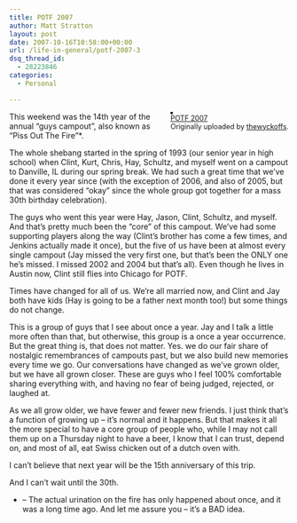 ```yaml
---
title: POTF 2007
author: Matt Stratton
layout: post
date: 2007-10-16T10:58:00+00:00
url: /life-in-general/potf-2007-3
dsq_thread_id:
  - 28223846
categories:
  - Personal

---
```

<div style="float:right;margin-left:10px;margin-bottom:10px;">
  <a href="https://www.flickr.com/photos/thewyckoffs/1571418846/" title="photo sharing"><img src="https://farm3.static.flickr.com/2217/1571418846_e6bf76e973_m.jpg" alt="" style="border:solid 2px #000000;" /></a> <br /> <span style="font-size:.9em;margin-top:0;"> <a href="https://www.flickr.com/photos/thewyckoffs/1571418846/">POTF 2007</a> <br /> Originally uploaded by <a href="https://www.flickr.com/people/thewyckoffs/">thewyckoffs</a>. </span>
</div>

This weekend was the 14th year of the annual &#8220;guys campout&#8221;, also known as &#8220;Piss Out The Fire&#8221;*.

The whole shebang started in the spring of 1993 (our senior year in high school) when Clint, Kurt, Chris, Hay, Schultz, and myself went on a campout to Danville, IL during our spring break. We had such a great time that we&#8217;ve done it every year since (with the exception of 2006, and also of 2005, but that was considered &#8220;okay&#8221; since the whole group got together for a mass 30th birthday celebration).

The guys who went this year were Hay, Jason, Clint, Schultz, and myself. And that&#8217;s pretty much been the &#8220;core&#8221; of this campout. We&#8217;ve had some supporting players along the way (Clint&#8217;s brother has come a few times, and Jenkins actually made it once), but the five of us have been at almost every single campout (Jay missed the very first one, but that&#8217;s been the ONLY one he&#8217;s missed. I missed 2002 and 2004 but that&#8217;s all). Even though he lives in Austin now, Clint still flies into Chicago for POTF.

Times have changed for all of us. We&#8217;re all married now, and Clint and Jay both have kids (Hay is going to be a father next month too!) but some things do not change.

This is a group of guys that I see about once a year. Jay and I talk a little more often than that, but otherwise, this group is a once a year occurrence. But the great thing is, that does not matter. Yes. we do our fair share of nostalgic remembrances of campouts past, but we also build new memories every time we go. Our conversations have changed as we&#8217;ve grown older, but we have all grown closer. These are guys who I feel 100% comfortable sharing everything with, and having no fear of being judged, rejected, or laughed at. 

As we all grow older, we have fewer and fewer new friends. I just think that&#8217;s a function of growing up &#8211; it&#8217;s normal and it happens. But that makes it all the more special to have a core group of people who, while I may not call them up on a Thursday night to have a beer, I know that I can trust, depend on, and most of all, eat Swiss chicken out of a dutch oven with.

I can&#8217;t believe that next year will be the 15th anniversary of this trip.

And I can&#8217;t wait until the 30th.

* &#8211; The actual urination on the fire has only happened about once, and it was a long time ago. And let me assure you &#8211; it&#8217;s a BAD idea.